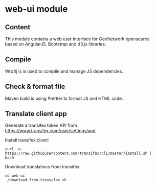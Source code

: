 # web-ui module

## Content

This module contains a web user interface for GeoNetwork opensource based on AngularJS, Bootstrap and d3.js libraries.



## Compile

Wro4j is is used to compile and manage JS dependencies.


## Check & format file

Maven build is using Prettier to format JS and HTML code.

## Translate client app

Generate a transifex token API from https://www.transifex.com/user/settings/api/

Install transifex client:

```shell script
curl -o- https://raw.githubusercontent.com/transifex/cli/master/install.sh | bash
```

Download translations from transifex:

```shell script
cd web-ui
./download-from-transifex.sh
```
